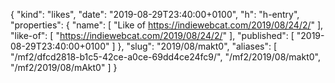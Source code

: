 {
  "kind": "likes",
  "date": "2019-08-29T23:40:00+0100",
  "h": "h-entry",
  "properties": {
    "name": [
      "Like of https://indiewebcat.com/2019/08/24/2/"
    ],
    "like-of": [
      "https://indiewebcat.com/2019/08/24/2/"
    ],
    "published": [
      "2019-08-29T23:40:00+0100"
    ]
  },
  "slug": "2019/08/makt0",
  "aliases": [
    "/mf2/dfcd2818-b1c5-42ce-a0ce-69dd4ce24fc9/",
    "/mf2/2019/08/makt0",
    "/mf2/2019/08/mAkt0"
  ]
}
